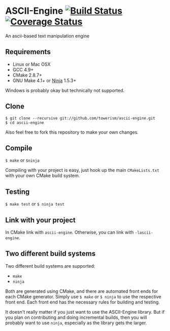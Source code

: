 # ASCII-Engine [![Build Status](https://travis-ci.org/Towerism/ascii-engine.svg?branch=develop)](https://travis-ci.org/Towerism/ascii-engine) [![Coverage Status](https://coveralls.io/repos/Towerism/ascii-engine/badge.svg?branch=develop)](https://coveralls.io/r/Towerism/ascii-engine?branch=develop)
An ascii-based text manipulation engine

## Requirements
* Linux or Mac OSX
* GCC 4.9+
* CMake 2.8.7+
* GNU Make 4.1+ or [Ninja](http://martine.github.io/ninja/) 1.5.3+

Windows is probably okay but technically not supported.

## Clone
```
$ git clone --recursive git://github.com/towerism/ascii-engine.git
$ cd ascii-engine
```
Also feel free to fork this repository to make your own changes.

## Compile
`$ make` or `$ninja`


Compiling with your project is easy, just hook up the main `CMakeLists.txt` with your own
CMake build system.

## Testing
`$ make test` or `$ ninja test`

## Link with your project
In CMake link with `ascii-engine`. Otherwise, you can link with `-lascii-engine`.

## Two different build systems
Two different build systems are supported:
* `make`
* `ninja`

Both are generated using CMake, and there are automated front ends for each CMake generator.
Simply use `$ make` or `$ ninja` to use the respective front end.  Each front end has the
necessary rules for building and testing.

It doesn't really matter if you just want to use the
ASCII-Engine library.  But if you plan on contributing and doing incremental builds, then
you will probably want to use `ninja`, especially as the library gets the larger.
